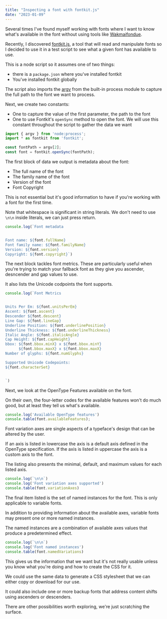 ```yaml
---
title: "Inspecting a font with fontkit.js"
date: "2023-01-09"
---
```


Several times I've found myself working with fonts where I want to know what's available in the font without using tools like [Wakmaifondue](https://wakamaifondue.com/).

Recently, I discovered [fontkit.js](https://github.com/foliojs/fontkit/), a tool that will read and manipulate fonts so I decided to use it in a test script to see what a given font has available to use.

This is a node script so it assumes one of two things:

- there is a `package.json` where you've installed fontkit
- You've installed fontkit globally

The script also imports the [argv](https://nodejs.org/docs/latest/api/process.html#processargv) from the built-in process module to capture the full path to the font we want to process.

Next, we create two constants:

- One to capture the value of the first parameter, the path to the font
- One to use Fontkit's `openSync` method to open the font. We will use this constant throughout the script to gather the data we want

```js
import { argv } from 'node:process';
import * as fontkit from 'fontkit';

const fontPath = argv[2];
const font = fontkit.openSync(fontPath);
```

The first block of data we output is metadata about the font:

- The full name of the font
- The family name of the font
- Version of the font
- Font Copyright

This is not essential but it's good information to have if you're working with a font for the first time.

Note that whitespace is significant in string literals. We don't need to use `\n\n` inside literals, we can just press return.

```js
console.log(`Font metadata


Font name: ${font.fullName}
Font family name: ${font.familyName}
Version: ${font.version}
Copyright: ${font.copyright}`)
```

The next block tackles font metrics. These are particularly useful when you're trying to match your fallback font as they give you ascender, desncender and gap values to use.

It also lists the Unicode codpoints the font supports.

```js
console.log(`Font Metrics


Units Per Em: ${font.unitsPerEm}
Ascent: ${font.ascent}
Descender ${font.descent}
Line Gap: ${font.lineGap}
Underline Position: ${font.underlinePosition}
Underline Thickness: ${font.underlineThickness}
Italic Angle: ${font.italicAngle}
Cap Height: ${font.capHeight}
bbox: ${font.bbox.minX} x ${font.bbox.minY}
      ${font.bbox.maxX} x ${font.bbox.maxX}
Number of glyphs: ${font.numGlyphs}

Supported Unicode Codepoints:
${font.characterSet}


`)
```

Next, we look at the OpenType Features available on the font.

On their own, the four-letter codes for the available features won't do much good, but at least they tell us what's available.

```js
console.log('Available OpenType features')
console.table(font.availableFeatures);
```

Font variation axes are single aspects of a typeface's design that can be altered by the user.

If an axis is listed in lowercase the axis is a default axis defined in the OpenType specification. If the axis is listed in uppercase the axis is a custom axis to the font.

The listing also presents the minimal, default, and maximum values for each listed axis.

```js
console.log(`\n\n`)
console.log('Font variation axes supported')
console.table(font.variationAxes)
```

The final item listed is the set of named instances for the font. This is only applicable to variable fonts.

In addition to providing information about the available axes, variable fonts may present one or more named instances.

The named instances are a combination of available axes values that produce a predetermined effect.

```js
console.log(`\n\n`)
console.log('Font named instances')
console.table(font.namedVariations)
```

This gives us the information that we want but it's not really usable unless you know what you're doing and how to create the CSS for it.

We could use the same data to generate a CSS stylesheet that we can either copy or download for our use.

It could also include one or more backup fonts that address content shifts using ascenders or descenders.

There are other possibilities worth exploring, we're just scratching the surface.
